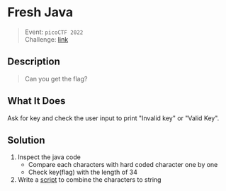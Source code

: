 # Fresh Java
> Event: `picoCTF 2022`  
> Challenge: [link](https://play.picoctf.org/challenges/271/)

## Description
> Can you get the flag?

## What It Does
Ask for key and check the user input to print "Invalid key" or "Valid Key".

## Solution
1. Inspect the java code
    - Compare each characters with hard coded character one by one
    - Check key(flag) with the length of 34
2. Write a [script](./KeygenMe.py) to combine the characters to string